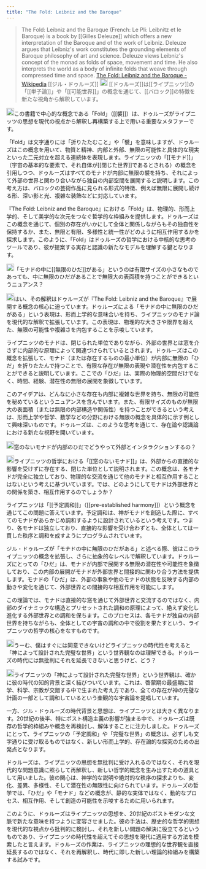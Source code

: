 ```yaml
---
title: "The Fold: Leibniz and the Baroque"
---
```


> The Fold: Leibniz and the Baroque (French: Le Pli: Leibnitz et le Baroque) is a book by [[Gilles Deleuze]] which offers a new interpretation of the Baroque and of the work of Leibniz. Deleuze argues that Leibniz's work constitutes the grounding elements of Baroque philosophy of art and science. Deleuze views Leibniz's concept of the monad as folds of space, movement and time. He also interprets the world as a body of infinite folds that weave through compressed time and space.
[The Fold: Leibniz and the Baroque - Wikipedia](https://en.wikipedia.org/wiki/The_Fold:_Leibniz_and_the_Baroque)
[[ジル・ドゥルーズ]]
<img src='https://scrapbox.io/api/pages/nishio/gpt/icon' alt='gpt.icon' height="19.5"/> [[ドゥルーズ]]は[[ライプニッツ]]の「[[単子論]]」や「[[可能世界]]」の概念を通じて、[[バロック]]の特徴を新たな視角から解釈しています。

<img src='https://scrapbox.io/api/pages/nishio/gpt/icon' alt='gpt.icon' height="19.5"/>この書籍で中心的な概念である「Fold」（[[襞]]）は、ドゥルーズがライプニッツの思想を現代の視点から解釈し再構築する上で用いる重要なメタファーです。

「Fold」は文字通りには「折りたたむこと」や「襞」を意味しますが、ドゥルーズはこの概念を用いて、物質と精神、内部と外部、無限の可能性と具体的な現実といった二元対立を超える連続体を表現します。ライプニッツの「[[モナド]]」（宇宙の基本的な要素で、それ自体が[[閉じた世界]]であるとされる）の概念を引用しつつ、ドゥルーズはすべてのモナドが内部に無限の襞を持ち、それによって外部の世界と関わり合いながら独自の内部空間を展開すると説明します。この考え方は、バロックの芸術作品に見られる形式的特徴、例えば無限に展開し続ける形、深い影と光、複雑な装飾などに対応しています。

『The Fold: Leibniz and the Baroque』における「Fold」は、物理的、形而上学的、そして美学的な次元をつなぐ哲学的な枠組みを提供します。ドゥルーズはこの概念を通じて、個別の存在がいかにして全体と関係しながらもその独自性を保持するか、また、無限と有限、多様性と統一性がどのように相互作用するかを探求します。このように、「Fold」はドゥルーズの哲学における中核的な思考のツールであり、彼が提案する実存と認識の新たなモデルを理解する鍵となります。

<img src='https://scrapbox.io/api/pages/nishio/nishio/icon' alt='nishio.icon' height="19.5"/>「モナドの中に[[無限のひだ]]がある」というのは有限サイズの小さなものであっても、中に無限のひだがあることで無限大の表面積を持つことができるというニュアンス？

<img src='https://scrapbox.io/api/pages/nishio/gpt/icon' alt='gpt.icon' height="19.5"/>はい、その解釈はドゥルーズが『The Fold: Leibniz and the Baroque』で展開する概念の核心に迫っています。ドゥルーズによる「モナドの中に無限のひだがある」という表現は、形而上学的な意味合いを持ち、ライプニッツのモナド論を現代的な解釈で拡張しています。この表現は、物理的な大きさや限界を超えた、無限の可能性や複雑さを内包することを示唆しています。

ライプニッツのモナドは、閉じられた単位でありながら、外部の世界とは窓を介さずに内部的な原理によって関連づけられているとされます。ドゥルーズはこの概念を拡張して、モナド（または存在するものの最小単位）が内部に無限の「ひだ」を折りたたんで持つことで、有限な存在が無限の表現や潜在性を内包することができると説明しています。ここでの「ひだ」は、実際の物理的空間だけでなく、時間、経験、潜在性の無限の展開を象徴しています。

このアイデアは、どんなに小さな存在も内部に複雑な世界を持ち、無限の可能性を秘めているというニュアンスを含んでいます。また、有限サイズのものが無限大の表面積（または無限の内部構造や関係性）を持つことができるという考えは、形而上学や哲学、数学などの分野における無限の概念を具体的に示す例として興味深いものです。ドゥルーズは、このような思考を通じて、存在論や認識論における新たな視野を開いています。

<img src='https://scrapbox.io/api/pages/nishio/nishio/icon' alt='nishio.icon' height="19.5"/>窓のないモナドが内部のひだでどうやって外部とインタラクションするの？

<img src='https://scrapbox.io/api/pages/nishio/gpt/icon' alt='gpt.icon' height="19.5"/>ライプニッツの哲学における「[[窓のないモナド]]」は、外部からの直接的な影響を受けずに存在する、閉じた単位として説明されます。この概念は、各モナドが完全に独立しており、物理的な交流を通じて他のモナドと相互作用することはないという考えに基づいています。では、どのようにしてモナドは外部世界との関係を築き、相互作用するのでしょうか？

ライプニッツは「[[予定調和]]」（[[pre-established harmony]]）という概念を通じてこの問題に答えています。予定調和は、神がモナドを創造した際に、すべてのモナドがあらかじめ調和するように設計されているという考えです。つまり、各モナドは独立しており、直接的な影響を受け合わずとも、全体としては一貫した秩序と調和を成すようにプログラムされています。

ジル・ドゥルーズが「モナドの中に無限のひだがある」と述べる際、彼はこのライプニッツの概念を拡張し、さらに抽象的なレベルで解釈しています。ドゥルーズにとっての「ひだ」は、モナドが内部で展開する無限の潜在性や可能性を象徴しており、この内部の展開がモナドが外部世界と間接的に関わり合う方法を提供します。モナドの「ひだ」は、外部の事象や他のモナドの状態を反映する内部の動きや変化を通じて、外部世界との間接的な相互作用を可能にします。

この理論では、モナドは直接的な窓を通じて外部世界と交流するのではなく、内部のダイナミックな構造とプリセットされた調和の原理によって、絶えず変化し進化する外部世界との調和を保ちます。このプロセスは、各モナドが独自の内部世界を持ちながらも、全体としての宇宙の調和の中で役割を果たすという、ライプニッツの哲学の核心をなすものです。

<img src='https://scrapbox.io/api/pages/nishio/nishio/icon' alt='nishio.icon' height="19.5"/>うーむ、僕はすぐには同意できないけどライプニッツの時代性を考えると「神によって設計された完璧な世界」という世界観なのは理解できる。ドゥルーズの時代には無批判にそれを延長できないと思うけど、どう？

<img src='https://scrapbox.io/api/pages/nishio/gpt/icon' alt='gpt.icon' height="19.5"/>ライプニッツの「神によって設計された完璧な世界」という世界観は、確かに彼の時代の知的背景と深く結びついています。これは、啓蒙期の最盛期に哲学、科学、宗教が交錯する中で生まれた考え方であり、全ての存在が神の完璧な計画の一部として調和しているという楽観的な宇宙論を提唱しています。

一方、ジル・ドゥルーズの時代背景と思想は、ライプニッツとは大きく異なります。20世紀の後半、特にポスト構造主義の影響が強まる中で、ドゥルーズは既存の哲学的枠組みや概念を再検討し、解体することに注力しました。ドゥルーズにとって、ライプニッツの「予定調和」や「完璧な世界」の概念は、必ずしも文字通りに受け取るものではなく、新しい形而上学的、存在論的な探究のための出発点となります。

ドゥルーズは、ライプニッツの思想を無批判に受け入れるのではなく、それを現代的な問題意識に照らして再解釈し、新しい哲学的概念を生み出すための道具として用いました。彼の関心は、神学的な説明や絶対的な秩序の探求よりも、変化、差異、多様性、そして潜在性の無限性に向けられています。ドゥルーズの哲学では、「ひだ」や「モナド」などの概念が、静的な実体ではなく、動的なプロセス、相互作用、そして創造の可能性を示唆するために用いられます。

このように、ドゥルーズはライプニッツの思想を、20世紀のポストモダンな文脈で新たな意味を持つように変容させました。彼の手法は、歴史的な哲学的思想を現代的な視点から批判的に検討し、それを新しい問題の解決に役立てるというものであり、ライプニッツの時代性を超えてその思想を現代に適用する方法を模索したと言えます。ドゥルーズの作業は、ライプニッツの理想的な世界観を直接延長するのではなく、それを再解釈し、時代に即した新しい理論的枠組みを構築する試みです。

